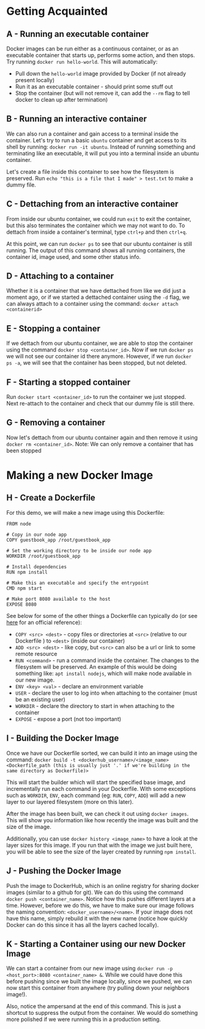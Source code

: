 # Getting Acquainted
## A - Running an executable container
Docker images can be run either as a continuous container, or as an executable container that starts up, performs some action, and then stops. Try running `docker run hello-world`. This will automatically:
* Pull down the `hello-world` image provided by Docker (if not already present locally)
* Run it as an executable container - should print some stuff out
* Stop the container (but will not remove it, can add the `--rm` flag to tell docker to clean up after termination)

## B - Running an interactive container
We can also run a container and gain access to a terminal inside the container. Let's try to run a basic `ubuntu` container and get access to its shell by running: `docker run -it ubuntu`. Instead of running something and terminating like an executable, it will put you into a terminal inside an ubuntu container.

Let's create a file inside this container to see how the filesystem is preserved. Run `echo "this is a file that I made" > test.txt` to make a dummy file.

## C - Dettaching from an interactive container
From inside our ubuntu container, we could run `exit` to exit the container, but this also terminates the container which we may not want to do. To dettach from inside a container's terminal, type `ctrl+p` and then `ctrl+q`.

At this point, we can run `docker ps` to see that our ubuntu container is still running. The output of this command shows all running containers, the container id, image used, and some other status info.

## D - Attaching to a container
Whether it is a container that we have dettached from like we did just a moment ago, or if we started a dettached container using the `-d` flag, we can always attach to a container using the command: `docker attach <containerid>`

## E - Stopping a container
If we dettach from our ubuntu container, we are able to stop the container using the command `docker stop <container_id>`. Now if we run `docker ps` we will not see our container id there anymore. However, if we run `docker ps -a`, we will see that the container has been stopped, but not deleted.

## F - Starting a stopped container
Run `docker start <container_id>` to run the container we just stopped. Next re-attach to the container and check that our dummy file is still there.

## G - Removing a container
Now let's dettach from our ubuntu container again and then remove it using `docker rm <container_id>`. Note: We can only remove a container that has been stopped


# Making a new Docker Image
## H - Create a Dockerfile
For this demo, we will make a new image using this Dockerfile:
```
FROM node

# Copy in our node app
COPY guestbook_app /root/guestbook_app

# Set the working directory to be inside our node app
WORKDIR /root/guestbook_app

# Install dependencies
RUN npm install

# Make this an executable and specify the entrypoint
CMD npm start

# Make port 8080 available to the host
EXPOSE 8080
```

See below for some of the other things a Dockerfile can typically do (or see [here](https://docs.docker.com/engine/reference/builder/) for an official reference):
* `COPY <src> <dest>` - copy files or directories at `<src>` (relative to our Dockerfile ) to `<dest>` (inside our container)
* `ADD <src> <dest>` - like copy, but `<src>` can also be a url or link to some remote resource
* `RUN <command>` - run a command inside the container. The changes to the filesystem will be preserved. An example of this would be doing something like: `apt install nodejs`, which will make node available in our new image.
* `ENV <key> <val>` - declare an environment variable
* `USER` - declare the user to log into when attaching to the container (must be an existing user)
* `WORKDIR` - declare the directory to start in when attaching to the container
* `EXPOSE` - expose a port (not too important)


## I - Building the Docker Image
Once we have our Dockerfile sorted, we can build it into an image using the command: `docker build -t <dockerhub_username>/<image_name> <Dockerfile_path (this is usually just '.' if we're building in the same directory as Dockerfile)>`

This will start the builder which will start the specified base image, and incrementally run each command in your Dockerfile. With some exceptions such as `WORKDIR`, `ENV`, each command (eg: `RUN`, `COPY`, `ADD`) will add a new layer to our layered filesystem (more on this later).

After the image has been built, we can check it out using `docker images`. This will show you information like how recently the image was built and the size of the image.

Additionally, you can use `docker history <image_name>` to have a look at the layer sizes for this image. If you run that with the image we just built here, you will be able to see the size of the layer created by running `npm install`.

## J - Pushing the Docker Image
Push the image to DockerHub, which is an online registry for sharing docker images (similar to a github for git). We can do this using the command `docker push <container_name>`. Notice how this pushes different layers at a time. However, before we do this, we have to make sure our image follows the naming convention: `<docker_username>/<name>`. If your image does not have this name, simply rebuild it with the new name (notice how quickly Docker can do this since it has all the layers cached locally).

## K - Starting a Container using our new Docker Image
We can start a container from our new image using  `docker run -p <host_port>:8080 <container_name> &`. While we could have done this before pushing since we built the image locally, since we pushed, we can now start this container from anywhere (try pulling down your neighbors image!). 

Also, notice the ampersand at the end of this command. This is just a shortcut to suppress the output from the container. We would do something more polished if we were running this in a production setting.

